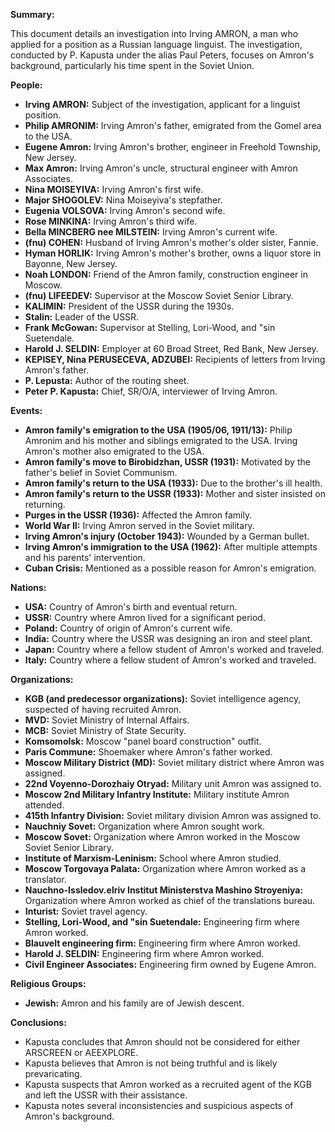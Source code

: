 **Summary:**

This document details an investigation into Irving AMRON, a man who applied for a position as a Russian language linguist. The investigation, conducted by P. Kapusta under the alias Paul Peters, focuses on Amron's background, particularly his time spent in the Soviet Union.

**People:**

*   **Irving AMRON:** Subject of the investigation, applicant for a linguist position.
*   **Philip AMRONIM:** Irving Amron's father, emigrated from the Gomel area to the USA.
*   **Eugene Amron:** Irving Amron's brother, engineer in Freehold Township, New Jersey.
*   **Max Amron:** Irving Amron's uncle, structural engineer with Amron Associates.
*   **Nina MOISEYIVA:** Irving Amron's first wife.
*   **Major SHOGOLEV:** Nina Moiseyiva's stepfather.
*   **Eugenia VOLSOVA:** Irving Amron's second wife.
*   **Rose MINKINA:** Irving Amron's third wife.
*   **Bella MINCBERG nee MILSTEIN:** Irving Amron's current wife.
*   **(fnu) COHEN:** Husband of Irving Amron's mother's older sister, Fannie.
*   **Hyman HORLIK:** Irving Amron's mother's brother, owns a liquor store in Bayonne, New Jersey.
*   **Noah LONDON:** Friend of the Amron family, construction engineer in Moscow.
*   **(fnu) LIFEEDEV:** Supervisor at the Moscow Soviet Senior Library.
*   **KALIMIN:** President of the USSR during the 1930s.
*   **Stalin:** Leader of the USSR.
*   **Frank McGowan:** Supervisor at Stelling, Lori-Wood, and "sin Suetendale.
*   **Harold J. SELDIN:** Employer at 60 Broad Street, Red Bank, New Jersey.
*   **KEPISEY, Nina PERUSECEVA, ADZUBEI:** Recipients of letters from Irving Amron's father.
*   **P. Lepusta:** Author of the routing sheet.
*   **Peter P. Kapusta:** Chief, SR/O/A, interviewer of Irving Amron.

**Events:**

*   **Amron family's emigration to the USA (1905/06, 1911/13):** Philip Amronim and his mother and siblings emigrated to the USA. Irving Amron's mother also emigrated to the USA.
*   **Amron family's move to Birobidzhan, USSR (1931):** Motivated by the father's belief in Soviet Communism.
*   **Amron family's return to the USA (1933):** Due to the brother's ill health.
*   **Amron family's return to the USSR (1933):** Mother and sister insisted on returning.
*   **Purges in the USSR (1936):** Affected the Amron family.
*   **World War II:** Irving Amron served in the Soviet military.
*   **Irving Amron's injury (October 1943):** Wounded by a German bullet.
*   **Irving Amron's immigration to the USA (1962):** After multiple attempts and his parents' intervention.
*   **Cuban Crisis:** Mentioned as a possible reason for Amron's emigration.

**Nations:**

*   **USA:** Country of Amron's birth and eventual return.
*   **USSR:** Country where Amron lived for a significant period.
*   **Poland:** Country of origin of Amron's current wife.
*   **India:** Country where the USSR was designing an iron and steel plant.
*   **Japan:** Country where a fellow student of Amron's worked and traveled.
*   **Italy:** Country where a fellow student of Amron's worked and traveled.

**Organizations:**

*   **KGB (and predecessor organizations):** Soviet intelligence agency, suspected of having recruited Amron.
*   **MVD:** Soviet Ministry of Internal Affairs.
*   **MCB:** Soviet Ministry of State Security.
*   **Komsomolsk:** Moscow "panel board construction" outfit.
*   **Paris Commune:** Shoemaker where Amron's father worked.
*   **Moscow Military District (MD):** Soviet military district where Amron was assigned.
*   **22nd Voyenno-Dorozhaiy Otryad:** Military unit Amron was assigned to.
*   **Moscow 2nd Military Infantry Institute:** Military institute Amron attended.
*   **415th Infantry Division:** Soviet military division Amron was assigned to.
*   **Nauchniy Sovet:** Organization where Amron sought work.
*   **Moscow Sovet:** Organization where Amron worked in the Moscow Soviet Senior Library.
*   **Institute of Marxism-Leninism:** School where Amron studied.
*   **Moscow Torgovaya Palata:** Organization where Amron worked as a translator.
*   **Nauchno-Issledov.elriv Institut Ministerstva Mashino Stroyeniya:** Organization where Amron worked as chief of the translations bureau.
*   **Inturist:** Soviet travel agency.
*   **Stelling, Lori-Wood, and "sin Suetendale:** Engineering firm where Amron worked.
*   **Blauvelt engineering firm:** Engineering firm where Amron worked.
*   **Harold J. SELDIN:** Engineering firm where Amron worked.
*   **Civil Engineer Associates:** Engineering firm owned by Eugene Amron.

**Religious Groups:**

*   **Jewish:** Amron and his family are of Jewish descent.

**Conclusions:**

*   Kapusta concludes that Amron should not be considered for either ARSCREEN or AEEXPLORE.
*   Kapusta believes that Amron is not being truthful and is likely prevaricating.
*   Kapusta suspects that Amron worked as a recruited agent of the KGB and left the USSR with their assistance.
*   Kapusta notes several inconsistencies and suspicious aspects of Amron's background.
